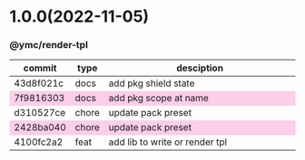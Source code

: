 <a name="1.0.0"></a>
# 1.0.0(2022-11-05)
### @ymc/render-tpl
<table><thead><tr><th>commit</th><th>type</th><th style="width:80%">desciption</th></tr></thead><tbody><tr><td><a title="docs(core): add pkg shield state&#10;&#10;update lin,tes state in readme.md&#10;update banner in dist&#10;&#10;generated by ymc@robot" hrel="https://github.com/ymc-github/js-idea/commit/f43d8f021c6cd68e134f990bbb2ab99d3daa6e7b"> 43d8f021c </a></td>
<td>docs</td>
<td>add pkg shield state</td></tr>
<tr style="background-color:#fdcee8;" ><td><a title="docs(core): add pkg scope at name&#10;&#10;export setClassConstructor and alias&#10;export setClassMethod and alias&#10;export mixClass and alias&#10;export setClassMethodAlias&#10;&#10;generated by ymc@robot" hrel="https://github.com/ymc-github/js-idea/commit/17f9816303affed7df6cf9d56cf31f4ee2c7cbd5"> 7f9816303 </a></td>
<td>docs</td>
<td>add pkg scope at name</td></tr>
<tr><td><a title="chore(core): update pack preset&#10;&#10;export class and instance&#10;public method init,call&#10;&#10;generated by ymc@robot" hrel="https://github.com/ymc-github/js-idea/commit/4d310527cea005b2e8ee3c7c5ab181c19480fc68"> d310527ce </a></td>
<td>chore</td>
<td>update pack preset</td></tr>
<tr style="background-color:#fdcee8;" ><td><a title="chore(core): update pack preset&#10;&#10;export renderTpl&#10;export writeTpl&#10;&#10;generated by ymc@robot" hrel="https://github.com/ymc-github/js-idea/commit/42428ba040748af719f13125ebf77b8ff97ff3cc"> 2428ba040 </a></td>
<td>chore</td>
<td>update pack preset</td></tr>
<tr><td><a title="feat(core): add lib to write or render tpl&#10;&#10;" hrel="https://github.com/ymc-github/js-idea/commit/34100fc2a27e1d9d1ea610fa2cf7c0193ac4f9da"> 4100fc2a2 </a></td>
<td>feat</td>
<td>add lib to write or render tpl</td></tr></tbody></table>